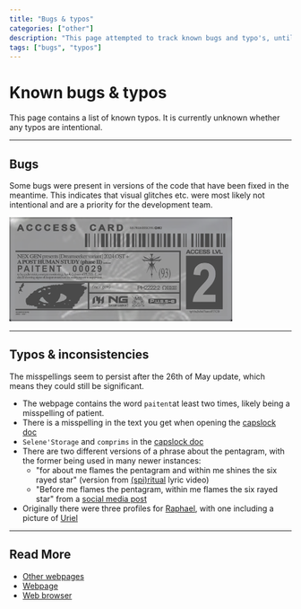 ```yaml
---
title: "Bugs & typos"
categories: ["other"]
description: "This page attempted to track known bugs and typo's, until it became too much."
tags: ["bugs", "typos"]
---
```

# Known bugs & typos

This page contains a list of known typos. It is currently unknown whether any typos are 
intentional.

***

## Bugs

Some bugs were present in versions of the code that have been fixed in the meantime. 
This indicates that visual glitches etc. were most likely not intentional and are a 
priority for the development team.

![access-card.png](../Resources/webpage/access-card.png)

***

## Typos & inconsistencies

The misspellings seem to persist after the 26th of May update, which means they could 
still be significant.

- The webpage contains the word `paitent`at least two times, likely being a misspelling 
of patient.
- There is a misspelling in the text you get when opening the 
[capslock doc](files/capslock_doc)
- `Selene'Storage` and `comprims` in the [capslock doc](files/capslock_doc)
- There are two different versions of a phrase about the pentagram, with the former being used in many newer instances:
  - "for about me flames the pentagram and within me shines the six rayed star" (version from [(spi)ritual](music/song-spiritual) lyric video)
  - "Before me flames the pentagram, within me flames the six rayed star" from a [social media post](socials/social-posts#april-24th-2024)
- Originally there were three profiles for [Raphael](characters/raphael), with one including a picture of [Uriel](characters/uriel)

***

## Read More

- [Other webpages](other-webpages)
- [Webpage](webpage)
- [Web browser](webbrowser)